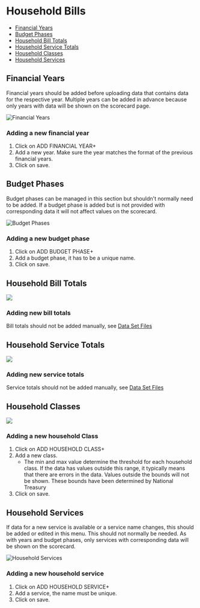 # Household Bills

* [Financial Years](household-bills.md#financial-years)
* [Budget Phases](household-bills.md#budget-phases)
* [Household Bill Totals](household-bills.md#household-bill-totals)
* [Household Service Totals](household-bills.md#household-service-totals)
* [Household Classes](household-bills.md#household-classes)
* [Household Services](household-bills.md#household-services)

## Financial Years

Financial years should be added before uploading data that contains data for the respective year. Multiple years can be added in advance because only years with data will be shown on the scorecard page.

![Financial Years](../../.gitbook/assets/h\_finance.png)

### Adding a new financial year

1. Click on ADD FINANCIAL YEAR+
2. Add a new year. Make sure the year matches the format of the previous financial years.
3. Click on save.

## Budget Phases

Budget phases can be managed in this section but shouldn't normally need to be added. If a budget phase is added but is not provided with corresponding data it will not affect values on the scorecard.

![Budget Phases](../../.gitbook/assets/h\_budget.png)

### Adding a new budget phase

1. Click on ADD BUDGET PHASE+
2. Add a budget phase, it has to be a unique name.
3. Click on save.

## Household Bill Totals

![](../../.gitbook/assets/h\_bill\_total.png)

### Adding new bill totals

Bill totals should not be added manually, see [Data Set Files](../household-bills.md#data-set-files)

## Household Service Totals

![](../../.gitbook/assets/h\_service\_total.png)

### Adding new service totals

Service totals should not be added manually, see [Data Set Files](../household-bills.md#data-set-files)

## Household Classes

![](../../.gitbook/assets/h\_class.png)

### Adding a new household Class

1. Click on ADD HOUSEHOLD CLASS+
2. Add a new class.
   * The min and max value determine the threshold for each household class. If the data has values outside this range, it typically means that there are errors in the data. Values outside the bounds will not be shown. These bounds have been determined by National Treasury
3. Click on save.

## Household Services

If data for a new service is available or a service name changes, this should be added or edited in this menu. This should not normally be needed. As with years and budget phases, only services with corresponding data will be shown on the scorecard.

![Household Services](../../.gitbook/assets/h\_service.png)

### Adding a new household service

1. Click on ADD HOUSEHOLD SERVICE+
2. Add a service, the name must be unique.
3. Click on save.
